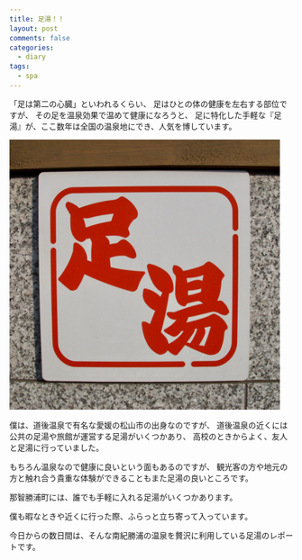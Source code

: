 ```yaml
---
title: 足湯！！
layout: post
comments: false
categories:
  - diary
tags:
  - spa
---
```

「足は第二の心臓」といわれるくらい、
足はひとの体の健康を左右する部位ですが、
その足を温泉効果で温めて健康になろうと、
足に特化した手軽な『足湯』が、ここ数年は全国の温泉地にでき、人気を博しています。

<img src="/img/uploads/2009/09/foot-spa.jpg" width="480" />

僕は、道後温泉で有名な愛媛の松山市の出身なのですが、
道後温泉の近くには公共の足湯や旅館が運営する足湯がいくつかあり、
高校のときからよく、友人と足湯に行っていました。

もちろん温泉なので健康に良いという面もあるのですが、
観光客の方や地元の方と触れ合う貴重な体験ができることもまた足湯の良いところです。

那智勝浦町には、誰でも手軽に入れる足湯がいくつかあります。

僕も暇なときや近くに行った際、ふらっと立ち寄って入っています。

今日からの数日間は、そんな南紀勝浦の温泉を贅沢に利用している足湯のレポートです。
